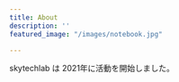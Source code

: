 ```yaml
---
title: About
description: ''
featured_image: "/images/notebook.jpg"

---
```

skytechlab は 2021年に活動を開始しました。